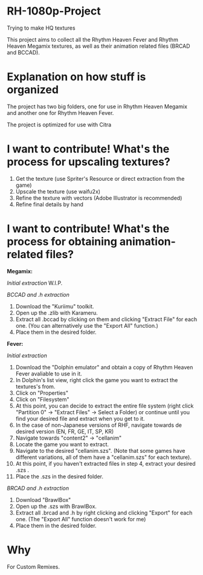 # RH-1080p-Project
Trying to make HQ textures

This project aims to collect all the Rhythm Heaven Fever and Rhythm Heaven Megamix textures, as well as their animation related files (BRCAD and BCCAD).

# Explanation on how stuff is organized

The project has two big folders, one for use in Rhythm Heaven Megamix and another one for Rhythm Heaven Fever.

The project is optimized for use with Citra


# I want to contribute! What's the process for upscaling textures?

1. Get the texture (use Spriter's Resource or direct extraction from the game)
2. Upscale the texture (use waifu2x)
3. Refine the texture with vectors (Adobe Illustrator is recommended)
4. Refine final details by hand

# I want to contribute! What's the process for obtaining animation-related files?

**Megamix:**

*Initial extraction*
W.I.P.

*BCCAD and .h extraction*
1. Download the "Kuriimu" toolkit.
2. Open up the .zlib with Karameru.
3. Extract all .bccad by clicking on them and clicking "Extract File" for each one. (You can alternatively use the "Export All" function.)
4. Place them in the desired folder.

**Fever:**

*Initial extraction*
1. Download the "Dolphin emulator" and obtain a copy of Rhythm Heaven Fever avaliable to use in it.
2. In Dolphin's list view, right click the game you want to extract the textures's from.
3. Click on "Properties"
4. Click on "Filesystem"
5. At this point, you can decide to extract the entire file system (right click "Partition 0" -> "Extract Files" -> Select a Folder) or continue until you find your desired file and extract when you get to it.
6. In the case of non-Japanese versions of RHF, navigate towards de desired version (EN, FR, GE, IT, SP, KR)
7. Navigate towards "content2" -> "cellanim"
8. Locate the game you want to extract.
9. Navigate to the desired "cellanim.szs". (Note that some games have different variations, all of them have a "cellanim.szs" for each texture).
10. At this point, if you haven't extracted files in step 4, extract your desired .szs .
11. Place the .szs in the desired folder.

*BRCAD and .h extraction*
1. Download "BrawlBox"
2. Open up the .szs with BrawlBox.
3. Extract all .brcad and .h by right clicking and clicking "Export" for each one. (The "Export All" function doesn't work for me)
4. Place them in the desired folder.

# Why

For Custom Remixes.



